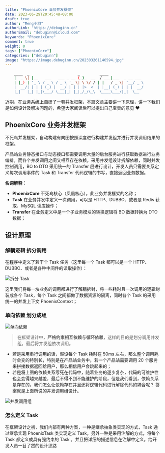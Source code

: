 ```yaml
---
title: "PhoenixCore 业务并发框架"
date: 2023-06-29T20:45:48+08:00
draft: true
author: "Meng小羽"
authorLink: "https://debuginn.cn"
authorEmail: "debuginn@icloud.com"
keywords: "PhoenixCore"
comment: true
weight: 0
tags: ["PhoenixCore"]
categories: ["debuginn"]
image: "https://image.debuginn.cn/202303261146594.jpg"
---
```


```bash
	____  _                      _         ____
	|  _ \| |__   ___   ___ _ __ (_)_  __  / ___|___  _ __ ___
	| |_) | '_ \ / _ \ / _ \ '_ \| \ \/ / | |   / _ \| '__/ _ \
	|  __/| | | | (_) |  __/ | | | |>  <  | |__| (_) | | |  __/
	|_|   |_| |_|\___/ \___|_| |_|_/_/\_\  \____\___/|_|  \__
```

近期，在业务系统上自研了一套并发框架，本篇文章主要讲一下原理，讲一下我们是如何设计及解决问题的，希望大家阅读后可以提出自己宝贵的意见 ♥️

## PhoenixCore 业务并发框架

不死鸟并发框架，自动构建有向图按照深度进行构建并发组并进行并发调用结果的框架。

产品站业务静态接口与动态接口都需要调用大量的后台服务进行获取数据进行业务编排，而各个并发调用之间又相互存在依赖，采用并发组设计拆解依赖，同时并发控制调用，BO
to DTO 采用统一的 Transfer 层进行设计，开发人员只需要关系定义每次调用事件的 Task 和 Transfer 代码逻辑的书写，直接返回业务数据。

**名词解释：**

- **PhoenixCore** 不死鸟核心（凤凰核心），此业务并发框架的名称；
- **Task** 在业务并发中定义一次调用，可以是 HTTP、DUBBO、或者是 Redis 获取、MySQL 读库操作；
- **Transfer** 在业务定义中是一个子业务模块的转换逻辑将 BO 数据转换为 DTO 数据；

## 设计原理

### 解耦逻辑 拆分调用

在程序中定义了若干个 Task 任务（这里每一个 Task 都可以是一个 HTTP、DUBBO、或者是各种中间件的读取操作）：

![拆分 Task](https://image.debuginn.cn/202306292003014.png)

这里我们将每一块业务的调用都进行了解耦拆封，将一些耗时且一次调用的逻辑封装成各个 Task，每个 Task 之间都做了数据资源的隔离，同时各个 Task 的采用统一的并发上下文 PhoenixContext；

### 单向依赖 划分成组

![单向依赖](https://image.debuginn.cn/202306292007655.png)

> 在框架设计中，**严格约束相互依赖与循环依赖**，这样的目的是划分调用并发组，最后将并发组依次调用。

- 若是采用串行调用的话，假设每个 Task 耗时在 50ms 左右，那么整个调用耗时会变的特别长，特别是在产品站业务中，若一个产品站需要调用 20 个服务来拼接数据返回给用户，那么相信用户会跳起来的；
- 若是将上图的依赖关系写死在代码中，随着业务的逐步复杂，代码的可维护性也会变得越来越差，最后不得不到不能维护的阶段，但是我们看到，依赖关系是存在的，我们怎么让依赖存在并且还将逻辑代码进行解除代码的耦合呢？ 答案就是上面所说的并发调用组设计。

![并发调用组](https://image.debuginn.cn/202306292017666.png)


### 怎么定义 Task

在框架设计之初，我们内部有两种方案，一种是继承抽象类实现的方式，Task 通过继承实现 PhoenixTask 类实现定义 Task，另外一种是采用注解的方式，将每个 Task 都定义成具有强约束的 Task ，并且把详细的描述信息在注解中定义，给开发人员一目了然的设计思路

